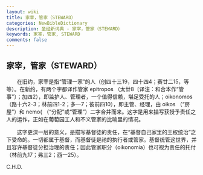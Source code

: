 ```yaml
---
layout: wiki
title: 家宰，管家（STEWARD）
categories: NewBibleDictionary
description: 圣经新词典 - 家宰，管家（STEWARD）
keywords: 家宰，管家, STEWARD
comments: false
---
```


## 家宰，管家（STEWARD）

　　在旧约，家宰是指“管理一家”的人（创四十三19，四十四4；赛廿二15，等等）。在新约，有两个字都译作管家 epitropos （太廿8〔译注：和合本作“管事”〕；加四2），即监护人、管理者，一个值得信赖，堪足受托的人；oikonomos （路十六2-3；林前四1-2；多一7；彼前四10），即主管、经理，由 oikos （“房屋”）和 nemo{ （“分配”或“管理”）二字合并而来。这字是用来描写获授予责任之人的运作，正如在葡萄园工人和不义管家的比喻里的情况。

　　这字更深一层的意义，是描写基督徒的责任，在“基督自己家里的王权统治”之下受命的。一切都属于基督，而基督徒是祂的执行者或管家。基督统管这世界，并且容许基督徒分担治理的责任；因此管家职分（oikonomia）也可视为责任的托付（林前九17；弗三2；西一25）。

C.H.D.








